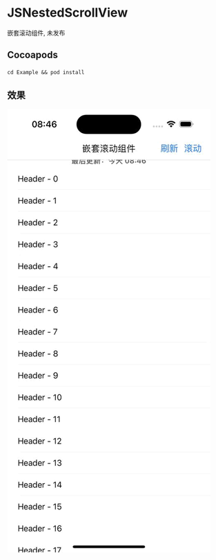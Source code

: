# JSNestedScrollView
嵌套滚动组件, 未发布

## Cocoapods
`cd Example && pod install`

## 效果

![](./Example/JSNestedScrollExample/Source/Resource/video.gif)